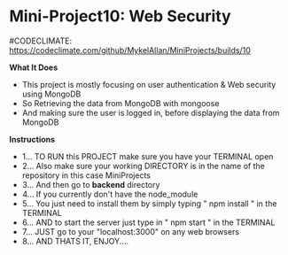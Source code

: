 # Mini-Project10: Web Security
#CODECLIMATE: https://codeclimate.com/github/MykelAllan/MiniProjects/builds/10


**What It Does**

- This project is mostly focusing on user authentication & Web security using MongoDB
- So Retrieving the data from MongoDB with mongoose
- And making sure the user is logged in, before displaying the data from MongoDB

**Instructions**
- 1... TO RUN this PROJECT make sure you have your TERMINAL open
- 2... Also make sure your working DIRECTORY is in the name of the repository in this case MiniProjects
- 3... And then go to **backend** directory
- 4... If you currently don't have the node_module
- 5... You  just need to install them by simply typing " npm install " in the TERMINAL
- 6... AND to start the server just type in " npm start " in the TERMINAL
- 7... JUST go to your "localhost:3000" on any web browsers
- 8... AND THATS IT, ENJOY....
